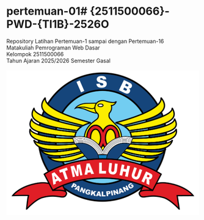 # pertemuan-01# {2511500066}-PWD-{TI1B}-2526O
Repository Latihan Pertemuan-1 sampai dengan Pertemuan-16<br>
Matakuliah Pemrograman Web Dasar<br>
Kelompok 2511500066<br>
Tahun Ajaran 2025/2026
Semester Gasal<br><br>
![Logo ISBAL](logoisbal.png)